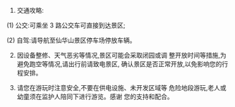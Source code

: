 1. 交通攻略:

(1) 公交:可乘坐 3 路公交车可直接到达景区;

(2) 自驾:请导航至仙华山景区停车场停放车辆。

2. 因设备整修、天气恶劣等情况,景区可能会采取闭园或调 整开放时间等措施,为避免跑空等情况,请出行前请致电景区, 确认景区是否正常开放,以免影响您的行程安排。

3. 请您在游玩时注意安全,不要在供电设施、未开发区域等 危险地段游玩,老人或幼童须在监护人陪同下进行游览。感谢 您的支持和配合。